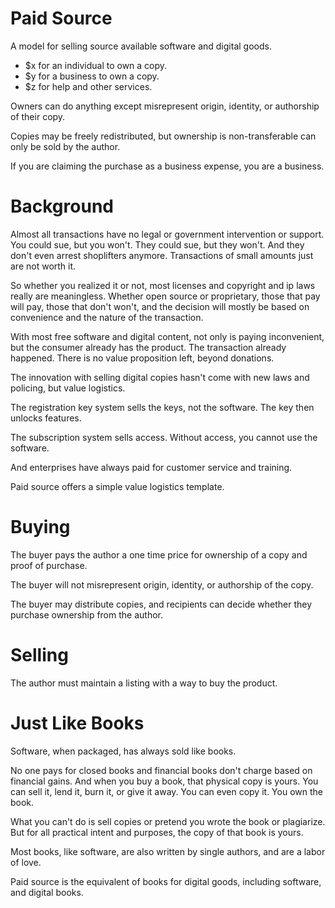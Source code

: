 # Paid Source

A model for selling source available software and digital goods.

- $x for an individual to own a copy.
- $y for a business to own a copy.
- $z for help and other services.

Owners can do anything except misrepresent origin, identity, or authorship of their copy.

Copies may be freely redistributed, but ownership is non-transferable can only be sold by the author.

If you are claiming the purchase as a business expense, you are a business.

# Background

Almost all transactions have no legal or government intervention or support. You could sue, but you won't. They could sue, but they won't. And they don't even arrest shoplifters anymore. Transactions of small amounts just are not worth it.

So whether you realized it or not, most licenses and copyright and ip laws really are meaningless. Whether open source or proprietary, those that pay will pay, those that don't won't, and the decision will mostly be based on convenience and the nature of the transaction.

With most free software and digital content, not only is paying inconvenient, but the consumer already has the product. The transaction already happened. There is no value proposition left, beyond donations.

The innovation with selling digital copies hasn't come with new laws and policing, but value logistics. 

The registration key system sells the keys, not the software. The key then unlocks features. 

The subscription system sells access. Without access, you cannot use the software.

And enterprises have always paid for customer service and training.

Paid source offers a simple value logistics template.


# Buying

The buyer pays the author a one time price for ownership of a copy and proof of purchase.

The buyer will not misrepresent origin, identity, or authorship of the copy.

The buyer may distribute copies, and recipients can decide whether they purchase ownership from the author.

# Selling

The author must maintain a listing with a way to buy the product.





# Just Like Books

Software, when packaged, has always sold like books.

No one pays for closed books and financial books don't charge based on financial gains. And when you buy a book, that physical copy is yours. You can sell it, lend it, burn it, or give it away. You can even copy it. You own the book. 

What you can't do is sell copies or pretend you wrote the book or plagiarize. But for all practical intent and purposes, the copy of that book is yours.

Most books, like software, are also written by single authors, and are a labor of love.

Paid source is the equivalent of books for digital goods, including software, and digital books.


